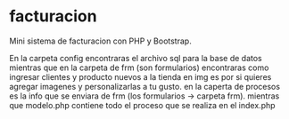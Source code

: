 # facturacion
Mini sistema de facturacion con PHP y Bootstrap.

En la carpeta config encontraras el archivo sql para la base de datos
mientras que en la carpeta de frm (son formularios) encontraras como ingresar clientes y producto nuevos a la tienda
en img es por si quieres agregar imagenes y personalizarlas a tu gusto.
en la caperta de procesos es la info que se enviara de frm (los formularios -> carpeta frm).
mientras que modelo.php contiene todo el proceso que se realiza en el index.php
